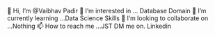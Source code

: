👋 Hi, I’m @Vaibhav Padir
👀 I’m interested in ... Database Domain
🌱 I’m currently learning ...Data Science Skills
💞️ I’m looking to collaborate on ...Nothing
📫 How to reach me ...JST DM me on. Linkedin
